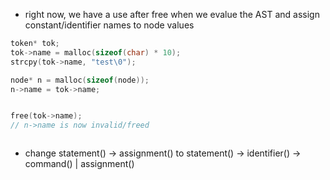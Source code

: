 - right now, we have a use after free when we evalue the AST and assign
constant/identifier names to node values

```c
token* tok;
tok->name = malloc(sizeof(char) * 10);
strcpy(tok->name, "test\0");

node* n = malloc(sizeof(node));
n->name = tok->name;


free(tok->name);
// n->name is now invalid/freed



```

- change statement() -> assignment() to statement() -> identifier() ->  command() | assignment()